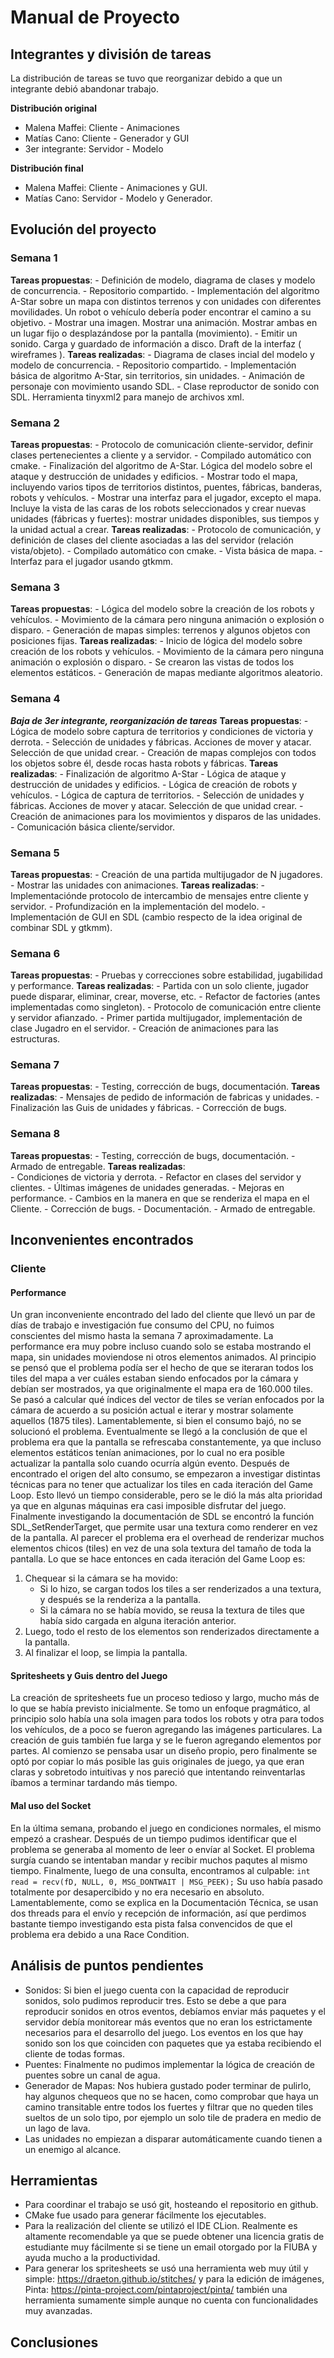 # Manual de Proyecto

## Integrantes y división de tareas

La distribución de tareas se tuvo que reorganizar debido a que un integrante debió abandonar trabajo.

__Distribución original__

- Malena Maffei: Cliente - Animaciones
- Matías Cano: Cliente - Generador y GUI
- 3er integrante: Servidor - Modelo

__Distribución final__

- Malena Maffei: Cliente - Animaciones y GUI.
- Matías Cano: Servidor - Modelo y Generador.

## Evolución del proyecto

### Semana 1
__Tareas propuestas__:
	- Definición de modelo, diagrama de clases y modelo de concurrencia.
	- Repositorio compartido.
	- Implementación del algoritmo A-Star sobre un mapa con distintos terrenos y con unidades con diferentes movilidades. Un robot o vehículo debería poder encontrar el camino a su objetivo.
	- Mostrar una imagen. Mostrar una animación. Mostrar ambas en un lugar fijo o desplazándose por la pantalla (movimiento).
	- Emitir un sonido. Carga y guardado de información a disco. Draft de la interfaz ( wireframes ).
__Tareas realizadas__:
	- Diagrama de clases incial del modelo y modelo de concurrencia.
	- Repositorio compartido.
	- Implementación básica de algoritmo A-Star, sin territorios, sin unidades.
	- Animación de personaje con movimiento usando SDL.
	- Clase reproductor de sonido con SDL. Herramienta tinyxml2 para manejo de archivos xml.

### Semana 2
__Tareas propuestas__:
	- Protocolo de comunicación cliente-servidor, definir clases pertenecientes a cliente y a servidor.
	- Compilado automático con cmake.
	- Finalización del algoritmo de A-Star. Lógica del modelo sobre el ataque y destrucción de unidades y edificios.
	- Mostrar todo el mapa, incluyendo varios tipos de territorios distintos, puentes, fábricas, banderas, robots y vehículos.
	- Mostrar una interfaz para el jugador, excepto el mapa. Incluye la vista de las caras de los robots seleccionados y crear nuevas unidades (fábricas y fuertes): mostrar unidades disponibles, sus tiempos y la unidad actual a crear.
__Tareas realizadas__:
	- Protocolo de comunicación, y definición de clases del cliente asociadas a las del servidor (relación vista/objeto).
	- Compilado automático con cmake.
	- Vista básica de mapa.
	- Interfaz para el jugador usando gtkmm.

### Semana 3
__Tareas propuestas__:
	- Lógica del modelo sobre la creación de los robots y vehículos.
	- Movimiento de la cámara pero ninguna animación o explosión o disparo.
	- Generación de mapas simples: terrenos y algunos objetos con posiciones fijas.
__Tareas realizadas__:
	- Inicio de lógica del modelo sobre creación de los robots y vehículos.
	- Movimiento de la cámara pero ninguna animación o explosión o disparo.
	- Se crearon las vistas de todos los elementos estáticos.
	- Generación de mapas mediante algoritmos aleatorio.

### Semana 4
___Baja de 3er integrante, reorganización de tareas___
__Tareas propuestas__:
	- Lógica de modelo sobre captura de territorios y condiciones de victoria y derrota.
	- Selección de unidades y fábricas. Acciones de mover y atacar. Selección de que unidad crear.
	- Creación de mapas complejos con todos los objetos sobre él, desde rocas hasta robots y fábricas.
__Tareas realizadas__:
    - Finalización de algoritmo A-Star
    - Lógica de ataque y destrucción de unidades y edificios.
    - Lógica de creación de robots y vehículos.
    - Lógica de captura de territorios.
    - Selección de unidades y fábricas. Acciones de mover y atacar. Selección de que unidad crear.
    - Creación de animaciones para los movimientos y disparos de las unidades.
    - Comunicación básica cliente/servidor.

### Semana 5
__Tareas propuestas__:
    - Creación de una partida multijugador de N jugadores.
    - Mostrar las unidades con animaciones.
__Tareas realizadas__:
    - Implementaciónde protocolo de intercambio de mensajes entre cliente y servidor.
    - Profundización en la implementación del modelo.
    - Implementación de GUI en SDL (cambio respecto de la idea original de combinar SDL y gtkmm).

### Semana 6
__Tareas propuestas__:
    - Pruebas y correcciones sobre estabilidad, jugabilidad y performance.
__Tareas realizadas__:
    - Partida con un solo cliente, jugador puede disparar, eliminar, crear, moverse, etc.
    - Refactor de factories (antes implementadas como singleton).
    - Protocolo de comunicación entre cliente y servidor afianzado.
    - Primer partida multijugador, implementación de clase Jugadro en el servidor.
    - Creación de animaciones para las estructuras.

### Semana 7
__Tareas propuestas__:
    - Testing, corrección de bugs, documentación.
__Tareas realizadas__:
    - Mensajes de pedido de información de fabricas y unidades.
    - Finalización las Guis de unidades y fábricas.
    - Corrección de bugs.

### Semana 8
__Tareas propuestas__:
    - Testing, corrección de bugs, documentación.
    - Armado de entregable.
__Tareas realizadas__:  
    - Condiciones de victoria y derrota.
    - Refactor en clases del servidor y clientes.
    - Últimas imágenes de unidades generadas.
    - Mejoras en performance.
    - Cambios en la manera en que se renderiza el mapa en el Cliente.
    - Corrección de bugs.
    - Documentación.
    - Armado de entregable.

## Inconvenientes encontrados
### Cliente
#### Performance
Un gran inconveniente encontrado del lado del cliente que llevó un par de días de trabajo e investigación fue consumo del CPU, no fuimos conscientes del mismo hasta la semana 7 aproximadamente. La performance era muy pobre incluso cuando solo se estaba mostrando el mapa, sin unidades moviendose ni otros elementos animados.
Al principio se pensó que el problema podía ser el hecho de que se iteraran todos los tiles del mapa a ver cuáles estaban siendo enfocados por la cámara y debían ser mostrados, ya que originalmente el mapa era de 160.000 tiles.
Se pasó a calcular qué índices del vector de tiles se verían enfocados por la cámara de acuerdo a su posición actual e iterar y mostrar solamente aquellos (1875 tiles). Lamentablemente, si bien el consumo bajó, no se solucionó el problema.
Eventualmente se llegó a la conclusión de que el problema era que la pantalla se refrescaba constantemente, ya que incluso elementos estáticos tenían animaciones, por lo cual no era posible actualizar la pantalla solo cuando ocurría algún evento.
Después de encontrado el origen del alto consumo, se empezaron a investigar distintas técnicas para no tener que actualizar los tiles en cada iteración del Game Loop. Esto llevó un tiempo considerable, pero se le dió la más alta prioridad ya que en algunas máquinas era casi imposible disfrutar del juego.
Finalmente investigando la documentación de SDL se encontró la función SDL_SetRenderTarget, que permite usar una textura como renderer en vez de la pantalla. Al parecer el problema era el overhead de renderizar muchos elementos chicos (tiles) en vez de una sola textura del tamaño de toda la pantalla.
Lo que se hace entonces en cada iteración del Game Loop es:
1. Chequear si la cámara se ha movido:
	* Si lo hizo, se cargan todos los tiles a ser renderizados a una textura, y después se la renderiza a la pantalla.
	* Si la cámara no se había movido, se reusa la textura de tiles que había sido cargada en alguna iteración anterior.  
2. Luego, todo el resto de los elementos son renderizados directamente a la pantalla.
3. Al finalizar el loop, se limpia la pantalla.

#### Spritesheets y Guis dentro del Juego
La creación de spritesheets fue un proceso tedioso y largo, mucho más de lo que se había previsto inicialmente. Se tomo un enfoque pragmático, al principio solo había una sola imagen para todos los robots y otra para todos los vehículos, de a poco se fueron agregando las imágenes particulares.
La creación de guis también fue larga y se le fueron agregando elementos por partes. Al comienzo se pensaba usar un diseño propio, pero finalmente se optó por copiar lo más posible las guis originales de juego, ya que eran claras y sobretodo intuitivas y nos pareció que intentando reinventarlas íbamos a terminar tardando más tiempo.

#### Mal uso del Socket
En la última semana, probando el juego en condiciones normales, el mismo empezó a crashear. Después de un tiempo pudimos identificar que el problema se generaba al momento de leer o envíar al Socket. El problema surgía cuando se intentaban mandar y recibir muchos paqutes al mismo tiempo.
Finalmente, luego de una consulta, encontramos al culpable: ```int read = recv(fD, NULL, 0, MSG_DONTWAIT | MSG_PEEK);``` Su uso había pasado totalmente por desapercibido y no era necesario en absoluto.
Lamentablemente, como se explica en la Documentación Técnica, se usan dos threads para el envío y recepción de información, así que perdimos bastante tiempo investigando esta pista falsa convencidos de que el problema era debido a una Race Condition.


## Análisis de puntos pendientes
* Sonidos: Si bien el juego cuenta con la capacidad de reproducir sonidos, solo pudimos reproducir tres. Esto se debe a que para reproducir sonidos en otros eventos, debíamos enviar más paquetes y el servidor debía monitorear más eventos que no eran los estrictamente necesarios para el desarrollo del juego. Los eventos en los que hay sonido son los que coinciden con paquetes que ya estaba recibiendo el cliente de todas formas.
* Puentes: Finalmente no pudimos implementar la lógica de creación de puentes sobre un canal de agua.
* Generador de Mapas: Nos hubiera gustado poder terminar de pulirlo, hay algunos chequeos que no se hacen, como comprobar que haya un camino transitable entre todos los fuertes y filtrar que no queden tiles sueltos de un solo tipo, por ejemplo un solo tile de pradera en medio de un lago de lava.
* Las unidades no empiezan a disparar automáticamente cuando tienen a un enemigo al alcance.
## Herramientas
* Para coordinar el trabajo se usó git, hosteando el repositorio en github.
* CMake fue usado para generar fácilmente los ejecutables.
* Para la realización del cliente se utilizó el IDE CLion. Realmente es altamente recomendable ya que se puede obtener una licencia gratis de estudiante muy fácilmente si se tiene un email otorgado por la FIUBA y ayuda mucho a la productividad.
* Para generar los spritesheets se usó una herramienta web muy útil y simple: https://draeton.github.io/stitches/ y para la edición de imágenes, Pinta: https://pinta-project.com/pintaproject/pinta/ también una herramienta sumamente simple aunque no cuenta con funcionalidades muy avanzadas.

## Conclusiones
